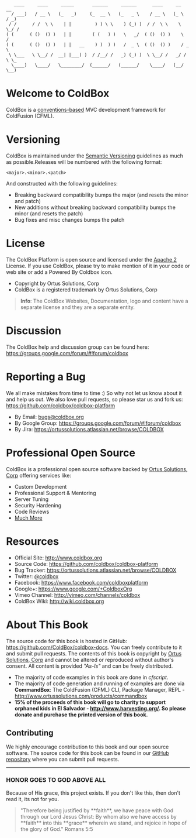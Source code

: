 ```
   ____     ____     _____       ______     ______      ____     __     __  
  / ___)   / __ \   (_   _)     (_  __ \   (_   _ \    / __ \   (_ \   / _) 
 / /      / /  \ \    | |         ) ) \ \    ) (_) )  / /  \ \    \ \_/ /   
( (      ( ()  () )   | |        ( (   ) )   \   _/  ( ()  () )    \   /    
( (      ( ()  () )   | |   __    ) )  ) )   /  _ \  ( ()  () )    / _ \    
 \ \___   \ \__/ /  __| |___) )  / /__/ /   _) (_) )  \ \__/ /   _/ / \ \_  
  \____)   \____/   \________/  (______/   (______/    \____/   (__/   \__)
```  

# Welcome to ColdBox

ColdBox is a [conventions-based](http://en.wikipedia.org/wiki/Convention_over_configuration) MVC development framework for ColdFusion (CFML).

# Versioning
ColdBox is maintained under the [Semantic Versioning](http://semver.org) guidelines as much as possible.Releases will be numbered with the following format:

```
<major>.<minor>.<patch>
```

And constructed with the following guidelines:

* Breaking backward compatibility bumps the major (and resets the minor and patch)
* New additions without breaking backward compatibility bumps the minor (and resets the patch)
* Bug fixes and misc changes bumps the patch


# License
The ColdBox Platform is open source and licensed under the [Apache 2](http://www.apache.org/licenses/LICENSE-2.0.html) License.  If you use ColdBox, 
please try to make mention of it in your code or web site or add a Powered By Coldbox icon.

* Copyright by Ortus Solutions, Corp
* ColdBox is a registered trademark by Ortus Solutions, Corp


>**Info**: The ColdBox Websites, Documentation, logo and content have a separate license and they are a separate entity.

# Discussion
The ColdBox help and discussion group can be found here: https://groups.google.com/forum/#!forum/coldbox

# Reporting a Bug
We all make mistakes from time to time :) So why not let us know about it and help us out.  We also love pull requests, so please star us and fork us: https://github.com/coldbox/coldbox-platform
* By Email: [bugs@coldbox.org](mailto:bugs@coldbox.org)
* By Google Group: https://groups.google.com/forum/#!forum/coldbox
* By Jira: https://ortussolutions.atlassian.net/browse/COLDBOX

# Professional Open Source
ColdBox is a professional open source software backed by [Ortus Solutions, Corp](http://www.ortussolutions.com/services) offering services like:
* Custom Development
* Professional Support & Mentoring
* Server Tuning
* Security Hardening
* Code Reviews
* [Much More](http://www.ortussolutions.com/services)

# Resources
* Official Site: http://www.coldbox.org
* Source Code: https://github.com/coldbox/coldbox-platform
* Bug Tracker: https://ortussolutions.atlassian.net/browse/COLDBOX
* Twitter: [@coldbox](http://www.twitter.com/coldbox)
* Facebook: https://www.facebook.com/coldboxplatform
* Google+: https://www.google.com/+ColdboxOrg
* Vimeo Channel: http://vimeo.com/channels/coldbox
* ColdBox Wiki: http://wiki.coldbox.org


# About This Book
The source code for this book is hosted in GitHub: https://github.com/ColdBox/coldbox-docs. You can freely contribute to it and submit pull requests.  The contents of this book is copyright by [Ortus Solutions, Corp](http://www.ortussolutions.com) and cannot be altered or reproduced without author's consent.  All content is provided *"As-Is"* and can be freely distributed. 

* The majority of code examples in this book are done in *cfscript*.
* The majority of code generation and running of examples are done via **CommandBox**: The ColdFusion (CFML) CLI, Package Manager, REPL - http://www.ortussolutions.com/products/commandbox
* **15% of the proceeds of this book will go to charity to support orphaned kids in El Salvador - http://www.harvesting.org/. So please donate and purchase the printed version of this book.**


## Contributing
We highly encourage contribution to this book and our open source software.  The source code for this book can be found in our [GitHub repository](https://github.com/ColdBox/coldbox-docs) where you can submit pull requests.

---

### HONOR GOES TO GOD ABOVE ALL
Because of His grace, this project exists. If you don't like this, then don't read it, its not for you.

<blockquote>
"Therefore being justified by **faith**, we have peace with God through our Lord Jesus Christ:
By whom also we have access by **faith** into this **grace** wherein we stand, and rejoice in hope of the glory of God." Romans 5:5
</blockquote>





